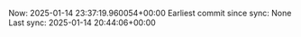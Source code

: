 Now: 2025-01-14 23:37:19.960054+00:00 Earliest commit since sync: None Last sync: 2025-01-14 20:44:06+00:00
